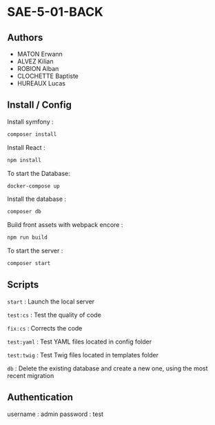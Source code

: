 # SAE-5-01-BACK 

## Authors
- MATON Erwann
- ALVEZ Kilian
- ROBION Alban
- CLOCHETTE Baptiste
- HUREAUX Lucas

## Install / Config

Install symfony : 
```sh
composer install
```

Install React : 
```sh
npm install
```

To start the Database: 
```sh
docker-compose up 
```

Install the database : 
```sh
composer db
```

Build front assets with webpack encore : 
```sh
npm run build
```

To start the server : 
```sh 
composer start
```

## Scripts

``start`` : Launch the local server 

``test:cs`` : Test the quality of code

``fix:cs`` : Corrects the code

``test:yaml`` : Test YAML files located in config folder

``test:twig`` : Test Twig files located in templates folder

``db`` : Delete the existing database and create a new one, using the most recent migration

## Authentication

username : admin
password : test